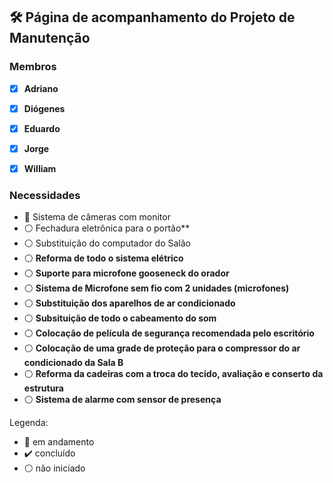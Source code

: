 ## 🛠️ Página de acompanhamento do Projeto de Manutenção

### Membros 

- [x] **Adriano**
- [x] **Diógenes**
- [x] **Eduardo**
- [x] **Jorge**
- [x] **William**


### Necessidades 

- :arrows_counterclockwise: Sistema de câmeras com monitor
- :white_circle: Fechadura eletrônica para o portão**
- :white_circle: Substituição do computador do Salão
- :white_circle: **Reforma de todo o sistema elétrico**
- :white_circle: **Suporte para microfone gooseneck do orador**
- :white_circle: **Sistema de Microfone sem fio com 2 unidades (microfones)**
- :white_circle: **Substituição dos aparelhos de ar condicionado**
- :white_circle: **Subsituição de todo o cabeamento do som**
- :white_circle: **Colocação de película de segurança recomendada pelo escritório**
- :white_circle: **Colocação de uma grade de proteção para o compressor do ar condicionado da Sala B**
- :white_circle: **Reforma da cadeiras com a troca do tecido, avaliação e conserto da estrutura**
- :white_circle: **Sistema de alarme com sensor de presença**

Legenda:
- :arrows_counterclockwise: em andamento
- :heavy_check_mark: concluído
- :white_circle: não iniciado

